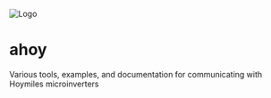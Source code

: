 ![Logo](https://github.com/grindylow/ahoy/blob/main/doc/logo1_small.png?raw=true)

# ahoy
Various tools, examples, and documentation for communicating with Hoymiles microinverters
